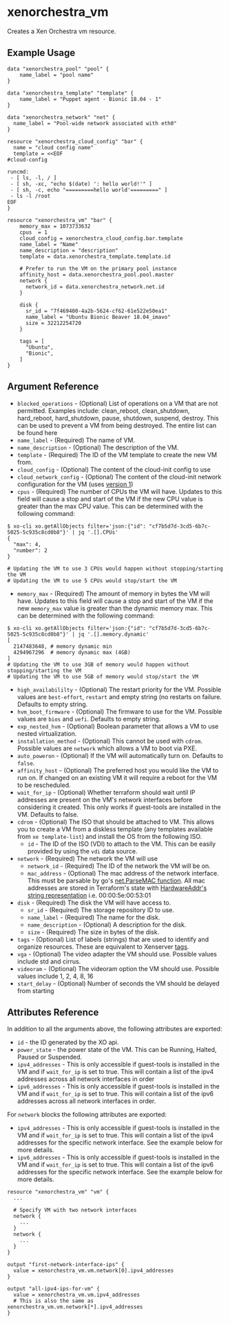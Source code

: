 # xenorchestra_vm

Creates a Xen Orchestra vm resource.

## Example Usage

```hcl
data "xenorchestra_pool" "pool" {
    name_label = "pool name"
}

data "xenorchestra_template" "template" {
    name_label = "Puppet agent - Bionic 18.04 - 1"
}

data "xenorchestra_network" "net" {
  name_label = "Pool-wide network associated with eth0"
}

resource "xenorchestra_cloud_config" "bar" {
  name = "cloud config name"
  template = <<EOF
#cloud-config

runcmd:
 - [ ls, -l, / ]
 - [ sh, -xc, "echo $(date) ': hello world!'" ]
 - [ sh, -c, echo "=========hello world'=========" ]
 - ls -l /root
EOF
}

resource "xenorchestra_vm" "bar" {
    memory_max = 1073733632
    cpus  = 1
    cloud_config = xenorchestra_cloud_config.bar.template
    name_label = "Name"
    name_description = "description"
    template = data.xenorchestra_template.template.id

    # Prefer to run the VM on the primary pool instance
    affinity_host = data.xenorchestra_pool.pool.master
    network {
      network_id = data.xenorchestra_network.net.id
    }

    disk {
      sr_id = "7f469400-4a2b-5624-cf62-61e522e50ea1"
      name_label = "Ubuntu Bionic Beaver 18.04_imavo"
      size = 32212254720 
    }

    tags = [
      "Ubuntu",
      "Bionic",
    ]
}
```

## Argument Reference
* `blocked_operations` - (Optional) List of operations on a VM that are not permitted. Examples include: clean_reboot, clean_shutdown, hard_reboot, hard_shutdown, pause, shutdown, suspend, destroy. This can be used to prevent a VM from being destroyed. The entire list can be found here
* `name_label` - (Required) The name of VM.
* `name_description` - (Optional) The description of the VM.
* `template` - (Required) The ID of the VM template to create the new VM from.
* `cloud_config` - (Optional) The content of the cloud-init config to use
* `cloud_network_config` - (Optional) The content of the cloud-init network configuration for the VM (uses [version 1](https://cloudinit.readthedocs.io/en/latest/topics/network-config-format-v1.html))
* `cpus` - (Required) The number of CPUs the VM will have. Updates to this field will cause a stop and start of the VM if the new CPU value is greater than the max CPU value. This can be determined with the following command:
```
$ xo-cli xo.getAllObjects filter='json:{"id": "cf7b5d7d-3cd5-6b7c-5025-5c935c8cd0b8"}' | jq '.[].CPUs'
{
  "max": 4,
  "number": 2
}

# Updating the VM to use 3 CPUs would happen without stopping/starting the VM
# Updating the VM to use 5 CPUs would stop/start the VM
```
* `memory_max` - (Required) The amount of memory in bytes the VM will have. Updates to this field will cause a stop and start of the VM if the new `memory_max` value is greater than the dynamic memory max. This can be determined with the following command:
```
$ xo-cli xo.getAllObjects filter='json:{"id": "cf7b5d7d-3cd5-6b7c-5025-5c935c8cd0b8"}' | jq '.[].memory.dynamic'
[
  2147483648, # memory dynamic min
  4294967296  # memory dynamic max (4GB)
]
# Updating the VM to use 3GB of memory would happen without stopping/starting the VM
# Updating the VM to use 5GB of memory would stop/start the VM
```


* `high_availabililty` - (Optional) The restart priority for the VM. Possible values are `best-effort`, `restart` and empty string (no restarts on failure. Defaults to empty string.
* `hvm_boot_firmware` - (Optional) The firmware to use for the VM. Possible values are `bios` and `uefi`. Defaults to empty string.
* `exp_nested_hvm` - (Optional) Boolean parameter that allows a VM to use nested virtualization.
* `installation_method` - (Optional) This cannot be used with `cdrom`. Possible values are `network` which allows a VM to boot via PXE.
* `auto_poweron` - (Optional) If the VM will automatically turn on. Defaults to `false`.
* `affinity_host` - (Optional) The preferred host you would like the VM to run on. If changed on an existing VM it will require a reboot for the VM to be rescheduled.
* `wait_for_ip` - (Optional) Whether terraform should wait until IP addresses are present on the VM's network interfaces before considering it created. This only works if guest-tools are installed in the VM. Defaults to false.
* `cdrom` - (Optional) The ISO that should be attached to VM. This allows you to create a VM from a diskless template (any templates available from `xe template-list`) and install the OS from the following ISO.
    * `id` - The ID of the ISO (VDI) to attach to the VM. This can be easily provided by using the `vdi` data source.
* `network` - (Required) The network the VM will use
    * `network_id` - (Required) The ID of the network the VM will be on.
    * `mac_address` - (Optional) The mac address of the network interface. This must be parsable by go's [net.ParseMAC function](https://golang.org/pkg/net/#ParseMAC). All mac addresses are stored in Terraform's state with [HardwareAddr's string representation](https://golang.org/pkg/net/#HardwareAddr.String) i.e. 00:00:5e:00:53:01
* `disk` - (Required) The disk the VM will have access to.
    * `sr_id` - (Required) The storage repository ID to use.
    * `name_label` - (Required) The name for the disk.
    * `name_description` - (Optional) A description for the disk.
    * `size` - (Required) The size in bytes of the disk.
* `tags` - (Optional) List of labels (strings) that are used to identify and organize resources. These are equivalent to Xenserver [tags](https://docs.citrix.com/en-us/xencenter/7-1/resources-tagging.html).
* `vga` - (Optional) The video adapter the VM should use. Possible values include std and cirrus.
* `videoram` - (Optional) The videoram option the VM should use. Possible values include 1, 2, 4, 8, 16
* `start_delay` - (Optional) Number of seconds the VM should be delayed from starting

## Attributes Reference
In addition to all the arguments above, the following attributes are exported:

* `id` - the ID generated by the XO api.
* `power_state` - the power state of the VM. This can be Running, Halted, Paused or Suspended.
* `ipv4_addresses` - This is only accessible if guest-tools is installed in the VM and if `wait_for_ip` is set to true. This will contain a list of the ipv4 addresses across all network interfaces in order
* `ipv6_addresses` - This is only accessible if guest-tools is installed in the VM and if `wait_for_ip` is set to true. This will contain a list of the ipv6 addresses across all network interfaces in order.

For `network` blocks the following attributes are exported:
* `ipv4_addresses` - This is only accessible if guest-tools is installed in the VM and if `wait_for_ip` is set to true. This will contain a list of the ipv4 addresses for the specific network interface. See the example below for more details.
* `ipv6_addresses` - This is only accessible if guest-tools is installed in the VM and if `wait_for_ip` is set to true. This will contain a list of the ipv6 addresses for the specific network interface. See the example below for more details.

```hcl
resource "xenorchestra_vm" "vm" {
  ...

  # Specify VM with two network interfaces
  network {
    ...
  }
  network {
    ...
  }
}

output "first-network-interface-ips" {
  value = xenorchestra_vm.vm.network[0].ipv4_addresses
}

output "all-ipv4-ips-for-vm" {
  value = xenorchestra_vm.vm.ipv4_addresses
  # This is also the same as xenorchestra_vm.vm.network[*].ipv4_addresses
}
```
